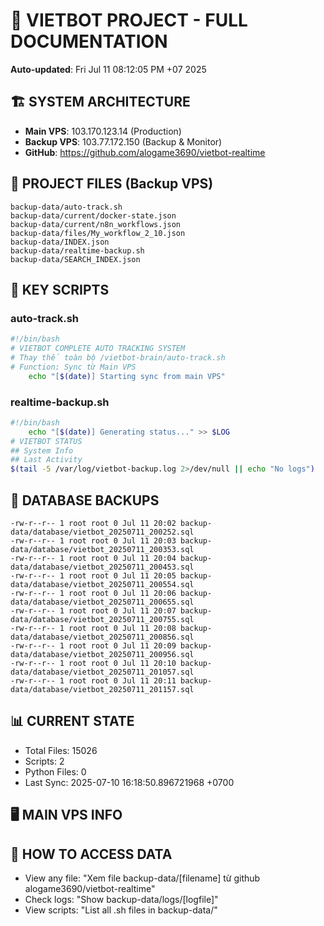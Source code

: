 # 🤖 VIETBOT PROJECT - FULL DOCUMENTATION
**Auto-updated**: Fri Jul 11 08:12:05 PM +07 2025

## 🏗️ SYSTEM ARCHITECTURE
- **Main VPS**: 103.170.123.14 (Production)
- **Backup VPS**: 103.77.172.150 (Backup & Monitor)
- **GitHub**: https://github.com/alogame3690/vietbot-realtime

## 📁 PROJECT FILES (Backup VPS)
```
backup-data/auto-track.sh
backup-data/current/docker-state.json
backup-data/current/n8n_workflows.json
backup-data/files/My_workflow_2_10.json
backup-data/INDEX.json
backup-data/realtime-backup.sh
backup-data/SEARCH_INDEX.json
```

## 🔧 KEY SCRIPTS
### auto-track.sh
```bash
#!/bin/bash
# VIETBOT COMPLETE AUTO TRACKING SYSTEM
# Thay thế toàn bộ /vietbot-brain/auto-track.sh
# Function: Sync từ Main VPS
    echo "[$(date)] Starting sync from main VPS"
```
### realtime-backup.sh
```bash
#!/bin/bash
    echo "[$(date)] Generating status..." >> $LOG
# VIETBOT STATUS
## System Info
## Last Activity
$(tail -5 /var/log/vietbot-backup.log 2>/dev/null || echo "No logs")
```

## 💾 DATABASE BACKUPS
```
-rw-r--r-- 1 root root 0 Jul 11 20:02 backup-data/database/vietbot_20250711_200252.sql
-rw-r--r-- 1 root root 0 Jul 11 20:03 backup-data/database/vietbot_20250711_200353.sql
-rw-r--r-- 1 root root 0 Jul 11 20:04 backup-data/database/vietbot_20250711_200453.sql
-rw-r--r-- 1 root root 0 Jul 11 20:05 backup-data/database/vietbot_20250711_200554.sql
-rw-r--r-- 1 root root 0 Jul 11 20:06 backup-data/database/vietbot_20250711_200655.sql
-rw-r--r-- 1 root root 0 Jul 11 20:07 backup-data/database/vietbot_20250711_200755.sql
-rw-r--r-- 1 root root 0 Jul 11 20:08 backup-data/database/vietbot_20250711_200856.sql
-rw-r--r-- 1 root root 0 Jul 11 20:09 backup-data/database/vietbot_20250711_200956.sql
-rw-r--r-- 1 root root 0 Jul 11 20:10 backup-data/database/vietbot_20250711_201057.sql
-rw-r--r-- 1 root root 0 Jul 11 20:11 backup-data/database/vietbot_20250711_201157.sql
```

## 📊 CURRENT STATE
- Total Files: 15026
- Scripts: 2
- Python Files: 0
- Last Sync: 2025-07-10 16:18:50.896721968 +0700

## 🖥️ MAIN VPS INFO


## 🚨 HOW TO ACCESS DATA
- View any file: "Xem file backup-data/[filename] từ github alogame3690/vietbot-realtime"
- Check logs: "Show backup-data/logs/[logfile]"
- View scripts: "List all .sh files in backup-data/"
